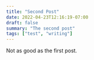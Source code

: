 ```yaml
---
title: "Second Post"
date: 2022-04-23T12:16:19-07:00
draft: false
summary: "The second post"
tags: ["test", "writing"]
---
```


Not as good as the first post.
